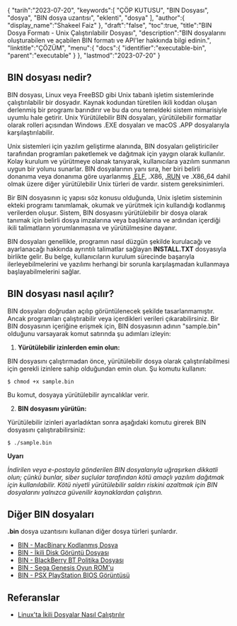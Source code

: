 {
"tarih":"2023-07-20",
   "keywords":[
"ÇÖP KUTUSU",
"BIN Dosyası",
"dosya",
"BIN dosya uzantısı",
"eklenti",
"dosya"
],
   "author":{
"display_name":"Shakeel Faiz"
},
"draft":"false",
"toc":true,
"title":"BIN Dosya Formatı - Unix Çalıştırılabilir Dosyası",
   "description":"BIN dosyalarını oluşturabilen ve açabilen BIN formatı ve API'ler hakkında bilgi edinin.",
"linktitle":"ÇÖZÜM",
   "menu":{
      "docs":{
         "identifier":"executable-bin",
         "parent":"executable"
}
},
"lastmod":"2023-07-20"
}

## BIN dosyası nedir?

BIN dosyası, Linux veya FreeBSD gibi Unix tabanlı işletim sistemlerinde çalıştırılabilir bir dosyadır. Kaynak kodundan türetilen ikili koddan oluşan derlenmiş bir programı barındırır ve bu da onu temeldeki sistem mimarisiyle uyumlu hale getirir. Unix Yürütülebilir BIN dosyaları, yürütülebilir formatlar olarak rolleri açısından Windows .EXE dosyaları ve macOS .APP dosyalarıyla karşılaştırılabilir.

Unix sistemleri için yazılım geliştirme alanında, BIN dosyaları geliştiriciler tarafından programları paketlemek ve dağıtmak için yaygın olarak kullanılır. Kolay kurulum ve yürütmeye olanak tanıyarak, kullanıcılara yazılım sunmanın uygun bir yolunu sunarlar. BIN dosyalarının yanı sıra, her biri belirli donanıma veya donanıma göre uyarlanmış [.ELF](/tr/executable/elf/), .X86, [.RUN](/tr/executable/run/) ve .X86_64 dahil olmak üzere diğer yürütülebilir Unix türleri de vardır. sistem gereksinimleri.

Bir BIN dosyasının iç yapısı söz konusu olduğunda, Unix işletim sisteminin ekteki programı tanımlamak, okumak ve yürütmek için kullandığı kodlanmış verilerden oluşur. Sistem, BIN dosyasını yürütülebilir bir dosya olarak tanımak için belirli dosya imzalarına veya başlıklarına ve ardından içerdiği ikili talimatların yorumlanmasına ve yürütülmesine dayanır.

BIN dosyaları genellikle, programın nasıl düzgün şekilde kurulacağı ve ayarlanacağı hakkında ayrıntılı talimatlar sağlayan **INSTALL.TXT** dosyasıyla birlikte gelir. Bu belge, kullanıcıların kurulum sürecinde başarıyla ilerleyebilmelerini ve yazılımı herhangi bir sorunla karşılaşmadan kullanmaya başlayabilmelerini sağlar.

## BIN dosyası nasıl açılır?

BIN dosyaları doğrudan açılıp görüntülenecek şekilde tasarlanmamıştır. Ancak programları çalıştırabilir veya içerdikleri verileri çıkarabilirsiniz. Bir BIN dosyasının içeriğine erişmek için, BIN dosyasının adının "sample.bin" olduğunu varsayarak komut satırında şu adımları izleyin:

1. **Yürütülebilir izinlerden emin olun:**

BIN dosyasını çalıştırmadan önce, yürütülebilir dosya olarak çalıştırılabilmesi için gerekli izinlere sahip olduğundan emin olun. Şu komutu kullanın:

```
$ chmod +x sample.bin
```

Bu komut, dosyaya yürütülebilir ayrıcalıklar verir.

2. **BIN dosyasını yürütün:**

Yürütülebilir izinleri ayarladıktan sonra aşağıdaki komutu girerek BIN dosyasını çalıştırabilirsiniz:

```
$ ./sample.bin
```

**Uyarı**

_İndirilen veya e-postayla gönderilen BIN dosyalarıyla uğraşırken dikkatli olun; çünkü bunlar, siber suçlular tarafından kötü amaçlı yazılım dağıtmak için kullanılabilir. Kötü niyetli yürütülebilir saldırı riskini azaltmak için BIN dosyalarını yalnızca güvenilir kaynaklardan çalıştırın._

## Diğer BIN dosyaları

**.bin** dosya uzantısını kullanan diğer dosya türleri şunlardır.

- [BIN - MacBinary Kodlanmış Dosya](/tr/compression/bin/)
- [BIN - İkili Disk Görüntü Dosyası](/tr/disc-and-media/bin/)
- [BIN - BlackBerry BT Politika Dosyası](/tr/settings/bin/)
- [BIN - Sega Genesis Oyun ROM'u](/tr/game/bin/)
- [BIN - PSX PlayStation BIOS Görüntüsü](/tr/game/bin-pcsx/)

## Referanslar

* [Linux'ta İkili Dosyalar Nasıl Çalıştırılır](https://linuxhint.com/execute-binary-files-in-linux/)


